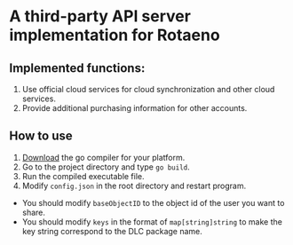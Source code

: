 # A third-party API server implementation for Rotaeno
## Implemented functions:
1. Use official cloud services for cloud synchronization and other cloud services.
2. Provide additional purchasing information for other accounts.

## How to use
1. [Download](https://go.dev/dl/) the go compiler for your platform.
2. Go to the project directory and type `go build`.
3. Run the compiled executable file.
4. Modify `config.json` in the root directory and restart program.
- You should modify `baseObjectID` to the object id of the user you want to share.
- You should modify `keys` in the format of `map[string]string` to make the key string correspond to the DLC package name.
